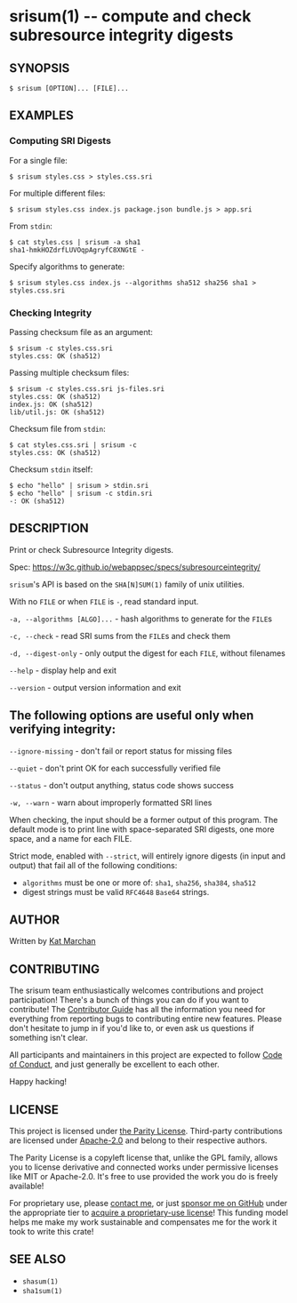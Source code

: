 # srisum(1) -- compute and check subresource integrity digests

## SYNOPSIS

`$ srisum [OPTION]... [FILE]...`

## EXAMPLES

### Computing SRI Digests

For a single file:

```
$ srisum styles.css > styles.css.sri
```

For multiple different files:

```
$ srisum styles.css index.js package.json bundle.js > app.sri
```

From `stdin`:

```
$ cat styles.css | srisum -a sha1
sha1-hmkHOZdrfLUVOqpAgryfC8XNGtE -
```

Specify algorithms to generate:

```
$ srisum styles.css index.js --algorithms sha512 sha256 sha1 > styles.css.sri
```

### Checking Integrity

Passing checksum file as an argument:

```
$ srisum -c styles.css.sri
styles.css: OK (sha512)
```

Passing multiple checksum files:

```
$ srisum -c styles.css.sri js-files.sri
styles.css: OK (sha512)
index.js: OK (sha512)
lib/util.js: OK (sha512)
```

Checksum file from `stdin`:

```
$ cat styles.css.sri | srisum -c
styles.css: OK (sha512)
```

Checksum `stdin` itself:

```
$ echo "hello" | srisum > stdin.sri
$ echo "hello" | srisum -c stdin.sri
-: OK (sha512)
```

## DESCRIPTION

Print or check Subresource Integrity digests.

Spec: https://w3c.github.io/webappsec/specs/subresourceintegrity/

`srisum`'s API is based on the `SHA[N]SUM(1)` family of unix utilities.

With no `FILE` or when `FILE` is `-`, read standard input.

`-a, --algorithms [ALGO]...` - hash algorithms to generate for the `FILE`s

`-c, --check` - read SRI sums from the `FILE`s and check them

`-d, --digest-only` - only output the digest for each `FILE`, without filenames

`--help` - display help and exit

`--version` - output version information and exit

## The following options are useful only when verifying integrity:

`--ignore-missing` - don't fail or report status for missing files

`--quiet` - don't print OK for each successfully verified file

`--status` - don't output anything, status code shows success

`-w, --warn` - warn about improperly formatted SRI lines

When checking, the input should be a former output of this program. The default mode is to print line with space-separated SRI digests, one more space, and a name for each FILE.

Strict mode, enabled with `--strict`, will entirely ignore digests (in input and output) that fail all of the following conditions:

- `algorithms` must be one or more of: `sha1`, `sha256`, `sha384`, `sha512`
- digest strings must be valid `RFC4648` `Base64` strings.

## AUTHOR

Written by [Kat Marchan](https://github.com/zkat)

## CONTRIBUTING

The srisum team enthusiastically welcomes contributions and project participation! There's a bunch of things you can do if you want to contribute! The [Contributor Guide](CONTRIBUTING.md) has all the information you need for everything from reporting bugs to contributing entire new features. Please don't hesitate to jump in if you'd like to, or even ask us questions if something isn't clear.

All participants and maintainers in this project are expected to follow [Code of Conduct](CODE_OF_CONDUCT.md), and just generally be excellent to each other.

Happy hacking!

## LICENSE

This project is licensed under [the Parity License](LICENSE-PARITY.md). Third-party contributions are licensed under [Apache-2.0](LICENSE-APACHE.md) and belong to their respective authors.

The Parity License is a copyleft license that, unlike the GPL family, allows you to license derivative and connected works under permissive licenses like MIT or Apache-2.0. It's free to use provided the work you do is freely available!

For proprietary use, please [contact me](mailto:kzm@zkat.tech?subject=srisum%20license), or just [sponsor me on GitHub](https://github.com/users/zkat/sponsorship) under the appropriate tier to [acquire a proprietary-use license](LICENSE-PATRON.md)! This funding model helps me make my work sustainable and compensates me for the work it took to write this crate!

## SEE ALSO

- `shasum(1)`
- `sha1sum(1)`
